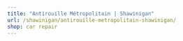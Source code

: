 ```yaml
---
title: "Antirouille Métropolitain | Shawinigan"
url: /shawinigan/antirouille-metropolitain-shawinigan/
shop: car repair
---
```

